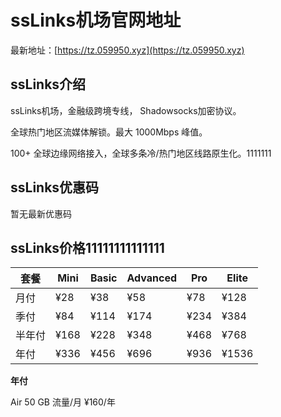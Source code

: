 # ssLinks机场官网地址

最新地址：[https://tz.059950.xyz](https://tz.059950.xyz)

## ssLinks介绍

ssLinks机场，金融级跨境专线， Shadowsocks加密协议。

全球热门地区流媒体解锁。最大 1000Mbps 峰值。

100+ 全球边缘网络接入，全球多条冷/热门地区线路原生化。1111111

## ssLinks优惠码

暂无最新优惠码

## ssLinks价格11111111111111

|套餐|Mini|Basic|Advanced|Pro|Elite|
|----|----|----|----|----|----|
|月付|¥28|¥38|¥58|¥78|¥128|
|季付|¥84|¥114|¥174|¥234|¥384|
|半年付|¥168|¥228|¥348|¥468|¥768|
|年付|¥336|¥456|¥696|¥936|¥1536|

**年付**

Air 50 GB 流量/月 ¥160/年




